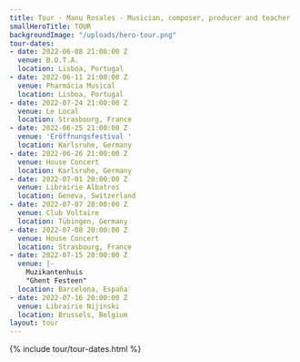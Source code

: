 ```yaml
---
title: Tour - Manu Rosales - Musician, composer, producer and teacher
smallHeroTitle: TOUR
backgroundImage: "/uploads/hero-tour.png"
tour-dates:
- date: 2022-06-08 21:00:00 Z
  venue: B.O.T.A.
  location: Lisboa, Portugal
- date: 2022-06-11 21:00:00 Z
  venue: Pharmácia Musical
  location: Lisboa, Portugal
- date: 2022-07-24 21:00:00 Z
  venue: Le Local
  location: Strasbourg, France
- date: 2022-06-25 21:00:00 Z
  venue: 'Eröffnungsfestival '
  location: Karlsruhe, Germany
- date: 2022-06-26 21:00:00 Z
  venue: House Concert
  location: Karlsruhe, Germany
- date: 2022-07-01 20:00:00 Z
  venue: Librairie Albatros
  location: Geneva, Switzerland
- date: 2022-07-07 20:00:00 Z
  venue: Club Voltaire
  location: Tübingen, Germany
- date: 2022-07-08 20:00:00 Z
  venue: House Concert
  location: Strasbourg, France
- date: 2022-07-15 20:00:00 Z
  venue: |-
    Muzikantenhuis
    "Ghent Festeen"
  location: Barcelona, España
- date: 2022-07-16 20:00:00 Z
  venue: Librairie Nijinski
  location: Brussels, Belgium
layout: tour
---
```


<section>
  {% include tour/tour-dates.html %}
</section>